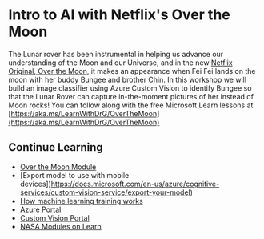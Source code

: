 # Intro to AI with Netflix's Over the Moon

The Lunar rover has been instrumental in helping us advance our understanding of the Moon and our Universe, and in the new [Netflix Original, Over the Moon](https://www.netflix.com/title/80214236), it makes an appearance when Fei Fei lands on the moon with her buddy Bungee and brother Chin. In this workshop we will build an image classifier using Azure Custom Vision to identify Bungee so that the Lunar Rover can capture in-the-moment pictures of her instead of Moon rocks! You can follow along with the free Microsoft Learn lessons at [https://aka.ms/LearnWithDrG/OverTheMoon](https://aka.ms/LearnWithDrG/OverTheMoon)

## Continue Learning

- [Over the Moon Module](https://aka.ms/LearnWithDrG/OverTheMoon)
- [Export model to use with mobile devices])https://docs.microsoft.com/en-us/azure/cognitive-services/custom-vision-service/export-your-model)
- [How machine learning training works](https://docs.microsoft.com/en-us/learn/modules/introduction-rocket-launch-nasa/7-train-test-model)
- [Azure Portal](https://portal.azure.com)
- [Custom Vision Portal](https://www.customvision.ai/)
- [NASA Modules on Learn](https://docs.microsoft.com/learn/topics/nasa)
